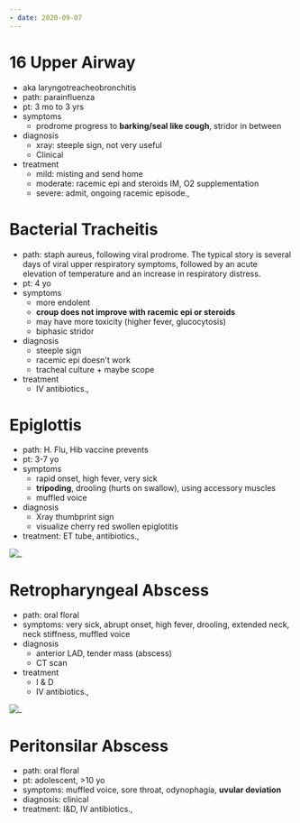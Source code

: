 ```yaml
---
- date: 2020-09-07
---
```


# 16 Upper Airway

<!-- croup aka, path, pt, symptoms, diagnosis, treatment -->

- aka laryngotreacheobronchitis
- path: parainfluenza
- pt: 3 mo to 3 yrs
- symptoms
	- prodrome progress to **barking/seal like cough**, stridor in between
- diagnosis
	- xray: steeple sign, not very useful
	- Clinical
- treatment
	- mild: misting and send home
	- moderate: racemic epi and steroids IM, O2 supplementation
	- severe: admit, ongoing racemic episode.,

# Bacterial Tracheitis

<!-- bacterial tracheitis path, pt, symptoms, diagnosis, treatment -->

- path: staph aureus, following viral prodrome. The typical story is several days of viral upper respiratory symptoms, followed by an acute elevation of temperature and an increase in respiratory distress.
- pt: 4 yo
- symptoms
	- more endolent
	- **croup does not improve with racemic epi or steroids**
	- may have more toxicity (higher fever, glucocytosis)
	- biphasic stridor
- diagnosis
	- steeple sign
	- racemic epi doesn't work
	- tracheal culture + maybe scope
- treatment
	- IV antibiotics.,

# Epiglottis

<!-- epiglottitis path, pt, symptoms, diagnosis, treatment -->

- path: H. Flu, Hib vaccine prevents
- pt: 3-7 yo
- symptoms
	- rapid onset, high fever, very sick
	- **tripoding**, drooling (hurts on swallow), using accessory muscles
	- muffled voice
- diagnosis
	- Xray thumbprint sign
	- visualize cherry red swollen epiglotitis
- treatment: ET tube, antibiotics.,

![_](https://i.imgur.com/qJMvjLn.png)

# Retropharyngeal Abscess

<!-- retropharyngeal abscess bugs, symptoms, diagnosis, treatment -->

- path: oral floral
- symptoms: very sick, abrupt onset, high fever, drooling, extended neck, neck stiffness, muffled voice
- diagnosis
	- anterior LAD, tender mass (abscess)
	- CT scan
- treatment
	- I & D
	- IV antibiotics.,

![_](https://i.imgur.com/u1c8OY2.png)

# Peritonsilar Abscess

<!-- peritonsilar abscess path, pt, symptoms, diagnosis, treatment -->

- path: oral floral
- pt: adolescent, >10 yo
- symptoms: muffled voice, sore throat, odynophagia, **uvular deviation**
- diagnosis: clinical
- treatment: I\&D, IV antibiotics.,
